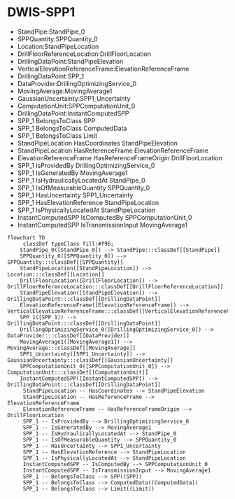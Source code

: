 # DWIS-SPP1
- StandPipe:StandPipe_0
- SPPQuantity:SPPQuantity_0
- Location:StandPipeLocation
- DrillFloorReferenceLocation:DrillFloorLocation
- DrillingDataPoint:StandPipeElevation
- VerticalElevationReferenceFrame:ElevationReferenceFrame
- DrillingDataPoint:SPP_1
- DataProvider:DrillingOptimizingService_0
- MovingAverage:MovingAverage1
- GaussianUncertainty:SPP1_Uncertainty
- ComputationUnit:SPPComputationUnit_0
- DrillingDataPoint:InstantComputedSPP
- SPP_1 BelongsToClass SPP
- SPP_1 BelongsToClass ComputedData
- SPP_1 BelongsToClass Limit
- StandPipeLocation HasCoordinates StandPipeElevation
- StandPipeLocation HasReferenceFrame ElevationReferenceFrame
- ElevationReferenceFrame HasReferenceFrameOrigin DrillFloorLocation
- SPP_1 IsProvidedBy DrillingOptimizingService_0
- SPP_1 IsGeneratedBy MovingAverage1
- SPP_1 IsHydraulicallyLocatedAt StandPipe_0
- SPP_1 IsOfMeasurableQuantity SPPQuantity_0
- SPP_1 HasUncertainty SPP1_Uncertainty
- SPP_1 HasElevationReference StandPipeLocation
- SPP_1 IsPhysicallyLocatedAt StandPipeLocation
- InstantComputedSPP IsComputedBy SPPComputationUnit_0
- InstantComputedSPP IsTransmissionInput MovingAverage1
```mermaid
flowchart TD
	 classDef typeClass fill:#f96;
	StandPipe_0([StandPipe_0]) --> StandPipe:::classDef[[StandPipe]]
	SPPQuantity_0([SPPQuantity_0]) --> SPPQuantity:::classDef[[SPPQuantity]]
	StandPipeLocation([StandPipeLocation]) --> Location:::classDef[[Location]]
	DrillFloorLocation([DrillFloorLocation]) --> DrillFloorReferenceLocation:::classDef[[DrillFloorReferenceLocation]]
	StandPipeElevation([StandPipeElevation]) --> DrillingDataPoint:::classDef[[DrillingDataPoint]]
	ElevationReferenceFrame([ElevationReferenceFrame]) --> VerticalElevationReferenceFrame:::classDef[[VerticalElevationReferenceFrame]]
	SPP_1([SPP_1]) --> DrillingDataPoint:::classDef[[DrillingDataPoint]]
	DrillingOptimizingService_0([DrillingOptimizingService_0]) --> DataProvider:::classDef[[DataProvider]]
	MovingAverage1([MovingAverage1]) --> MovingAverage:::classDef[[MovingAverage]]
	SPP1_Uncertainty([SPP1_Uncertainty]) --> GaussianUncertainty:::classDef[[GaussianUncertainty]]
	SPPComputationUnit_0([SPPComputationUnit_0]) --> ComputationUnit:::classDef[[ComputationUnit]]
	InstantComputedSPP([InstantComputedSPP]) --> DrillingDataPoint:::classDef[[DrillingDataPoint]]
	 StandPipeLocation -- HasCoordinates --> StandPipeElevation 
	 StandPipeLocation -- HasReferenceFrame --> ElevationReferenceFrame 
	 ElevationReferenceFrame -- HasReferenceFrameOrigin --> DrillFloorLocation 
	 SPP_1 -- IsProvidedBy --> DrillingOptimizingService_0 
	 SPP_1 -- IsGeneratedBy --> MovingAverage1 
	 SPP_1 -- IsHydraulicallyLocatedAt --> StandPipe_0 
	 SPP_1 -- IsOfMeasurableQuantity --> SPPQuantity_0 
	 SPP_1 -- HasUncertainty --> SPP1_Uncertainty 
	 SPP_1 -- HasElevationReference --> StandPipeLocation 
	 SPP_1 -- IsPhysicallyLocatedAt --> StandPipeLocation 
	 InstantComputedSPP -- IsComputedBy --> SPPComputationUnit_0 
	 InstantComputedSPP -- IsTransmissionInput --> MovingAverage1 
	 SPP_1 -- BelongsToClass --> SPP((SPP)) 
	 SPP_1 -- BelongsToClass --> ComputedData((ComputedData)) 
	 SPP_1 -- BelongsToClass --> Limit((Limit)) 
```
